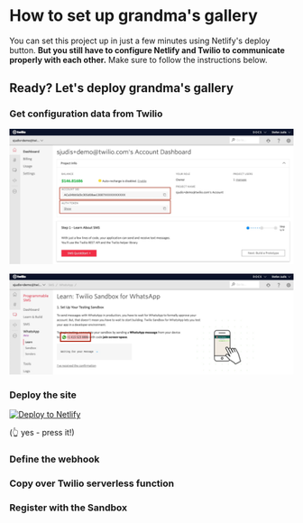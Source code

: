 # How to set up grandma's gallery

You can set this project up in just a few minutes using Netlify's deploy button. **But you still have to configure Netlify and Twilio to communicate properly with each other.** Make sure to follow the instructions below.

## Ready? Let's deploy grandma's gallery

### Get configuration data from Twilio

![Twilio Console with highlighted sid and auth token](./media/twilio-console.jpg)

![Twilio Console with highlighted sid and auth token](./media/twilio-sandbox.jpg)

### Deploy the site

[![Deploy to Netlify](https://www.netlify.com/img/deploy/button.svg)](https://app.netlify.com/start/deploy?repository=https://github.com/stefanjudis/grandmas-gallery)

(👆 yes - press it!)

### Define the webhook

### Copy over Twilio serverless function

### Register with the Sandbox
